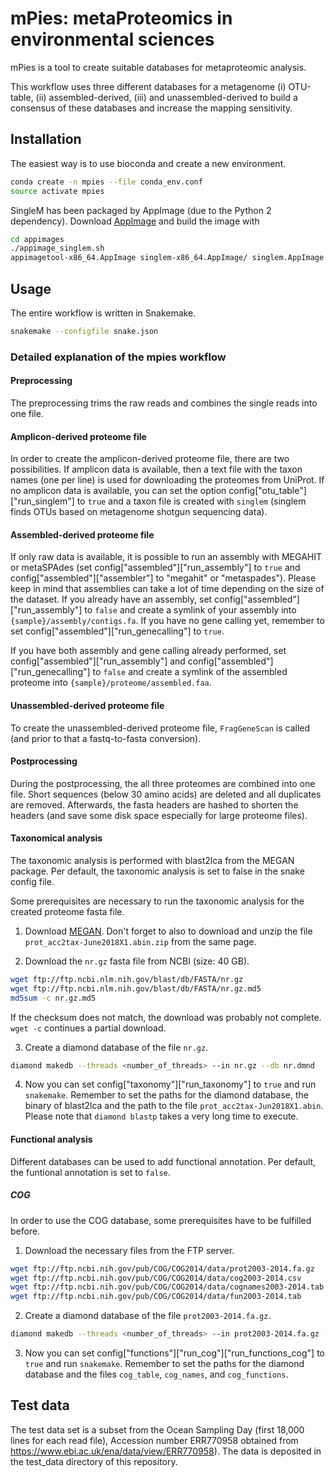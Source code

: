 # mPies: metaProteomics in environmental sciences

mPies is a tool to create suitable databases for metaproteomic analysis. 

This workflow uses three different databases for a metagenome (i) OTU-table, (ii) assembled-derived, (iii) and
unassembled-derived to build a consensus of these databases and increase the mapping sensitivity.

## Installation

The easiest way is to use bioconda and create a new environment. 

```bash
conda create -n mpies --file conda_env.conf
source activate mpies
```

SingleM has been packaged by AppImage (due to the Python 2 dependency).  Download 
[AppImage](https://github.com/probonopd/AppImageKit/releases) and build the image with

```bash
cd appimages
./appimage_singlem.sh
appimagetool-x86_64.AppImage singlem-x86_64.AppImage/ singlem.AppImage
```

## Usage

The entire workflow is written in Snakemake.

```bash
snakemake --configfile snake.json
```

### Detailed explanation of the mpies workflow

#### Preprocessing

The preprocessing trims the raw reads and combines the single reads into one file.

#### Amplicon-derived proteome file

In order to create the amplicon-derived proteome file, there are two possibilities. If amplicon data is available,
then a text file with the taxon names (one per line) is used for downloading the proteomes from UniProt. If no
amplicon data is available, you can set the option config["otu_table"]["run_singlem"] to `true` and a taxon file is
created with `singlem` (singlem finds OTUs based on metagenome shotgun sequencing data).

#### Assembled-derived proteome file

If only raw data is available, it is possible to run an assembly with MEGAHIT or metaSPAdes (set
config["assembled"]["run_assembly"] to `true` and config["assembled"]["assembler"] to "megahit" or "metaspades").
Please keep in mind that assemblies can take a lot of time depending on the size of the dataset. If you already have an
assembly, set config["assembled"]["run_assembly"] to `false` and create a symlink of your assembly into
`{sample}/assembly/contigs.fa`. If you have no gene calling yet, remember to set config["assembled"]["run_genecalling"]
to `true`.

If you have both assembly and gene calling already performed, set config["assembled"]["run_assembly"] and
config["assembled"]["run_genecalling"] to `false` and create a symlink of the assembled proteome into
`{sample}/proteome/assembled.faa`.

#### Unassembled-derived proteome file

To create the unassembled-derived proteome file, `FragGeneScan` is called (and prior to that a fastq-to-fasta
conversion).

#### Postprocessing

During the postprocessing, the all three proteomes are combined into one file. Short sequences (below 30 amino acids)
are deleted and all duplicates are removed. Afterwards, the fasta headers are hashed to shorten the headers (and save
some disk space especially for large proteome files).

#### Taxonomical analysis

The taxonomic analysis is performed with blast2lca from the MEGAN package. Per default, the taxonomic analysis is set
to false in the snake config file.

Some prerequisites are necessary to run the taxonomic analysis for the created proteome fasta file.

1. Download [MEGAN](http://ab.inf.uni-tuebingen.de/data/software/megan6/download/welcome.html). Don't forget to also
to download and unzip the file `prot_acc2tax-June2018X1.abin.zip` from the same page.

2. Download the `nr.gz` fasta file from NCBI (size: 40 GB).

```bash
wget ftp://ftp.ncbi.nlm.nih.gov/blast/db/FASTA/nr.gz
wget ftp://ftp.ncbi.nlm.nih.gov/blast/db/FASTA/nr.gz.md5
md5sum -c nr.gz.md5
```

If the checksum does not match, the download was probably not complete. `wget -c` continues a partial download.

3. Create a diamond database of the file `nr.gz`.

```bash
diamond makedb --threads <number_of_threads> --in nr.gz --db nr.dmnd
```

4. Now you can set config["taxonomy"]["run_taxonomy"] to `true` and run `snakemake`. Remember to set the paths for the
diamond database, the binary of blast2lca and the path to the file `prot_acc2tax-Jun2018X1.abin`. Please note that
`diamond blastp` takes a very long time to execute. 

#### Functional analysis

Different databases can be used to add functional annotation. Per default, the funtional annotation is set to `false`.

##### COG

In order to use the COG database, some prerequisites have to be fulfilled before.

1. Download the necessary files from the FTP server.

```bash
wget ftp://ftp.ncbi.nih.gov/pub/COG/COG2014/data/prot2003-2014.fa.gz
wget ftp://ftp.ncbi.nih.gov/pub/COG/COG2014/data/cog2003-2014.csv
wget ftp://ftp.ncbi.nih.gov/pub/COG/COG2014/data/cognames2003-2014.tab
wget ftp://ftp.ncbi.nih.gov/pub/COG/COG2014/data/fun2003-2014.tab
```

2. Create a diamond database of the file `prot2003-2014.fa.gz`.

```bash
diamond makedb --threads <number_of_threads> --in prot2003-2014.fa.gz --db cog.dmnd
```

3. Now you can set config["functions"]["run_cog"]["run_functions_cog"] to `true` and run `snakemake`. Remember to set
the paths for the diamond database and the files `cog_table`, `cog_names`, and `cog_functions`.

## Test data

The test data set is a subset from the Ocean Sampling Day (first 18,000 lines for each read file), Accession number
ERR770958 obtained from https://www.ebi.ac.uk/ena/data/view/ERR770958). The data is deposited in the test_data
directory of this repository.

